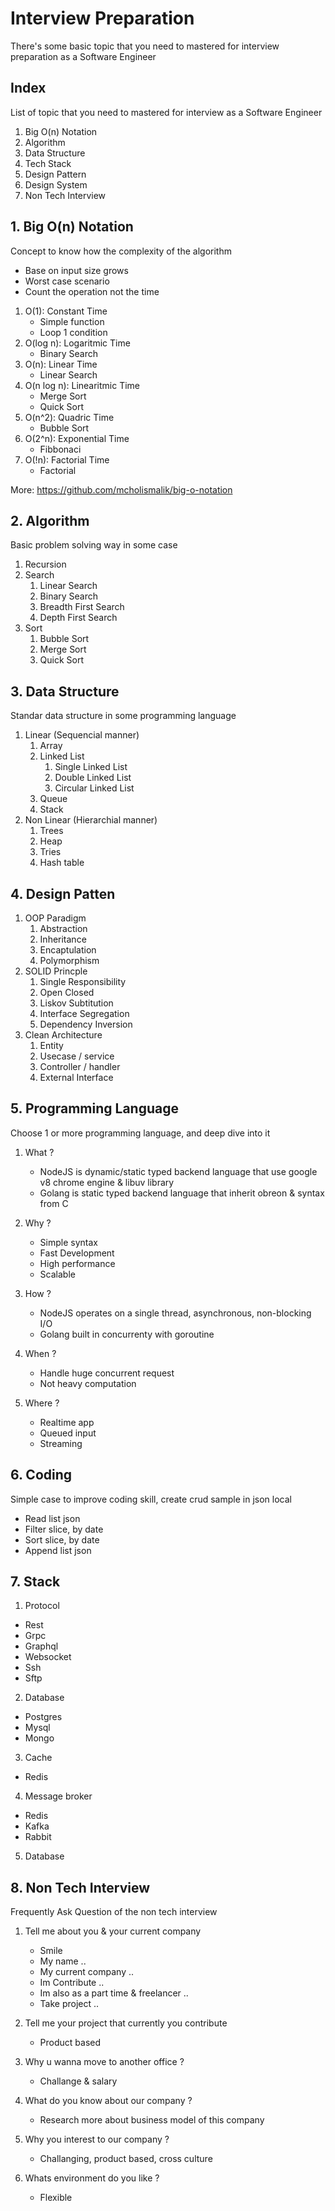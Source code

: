 # Interview Preparation
There's some basic topic that you need to mastered for interview preparation as a Software Engineer

## Index
List of topic that you need to mastered for interview as a Software Engineer

1. Big O(n) Notation
2. Algorithm
3. Data Structure
4. Tech Stack
5. Design Pattern
6. Design System
7. Non Tech Interview

## 1. Big O(n) Notation
Concept to know how the complexity of the algorithm
- Base on input size grows
- Worst case scenario
- Count the operation not the time

1. O(1): Constant Time
    - Simple function
    - Loop 1 condition
2. O(log n): Logaritmic Time
    - Binary Search
3. O(n): Linear Time
    - Linear Search
4. O(n log n): Linearitmic Time
    - Merge Sort
    - Quick Sort
5. O(n^2): Quadric Time 
    - Bubble Sort
6. O(2^n): Exponential Time
    - Fibbonaci
7. O(!n): Factorial Time
    - Factorial

More: https://github.com/mcholismalik/big-o-notation

## 2. Algorithm
Basic problem solving way in some case

1. Recursion
2. Search
    1. Linear Search
    2. Binary Search
    3. Breadth First Search
    4. Depth First Search
3. Sort
    1. Bubble Sort
    2. Merge Sort
    3. Quick Sort

## 3. Data Structure
Standar data structure in some programming language

1. Linear (Sequencial manner)
    1. Array
    2. Linked List
        1. Single Linked List
        2. Double Linked List
        3. Circular Linked List
    3. Queue 
    4. Stack
2. Non Linear (Hierarchial manner)
    1. Trees
    2. Heap
    3. Tries
    4. Hash table

## 4. Design Patten

1. OOP Paradigm
    1. Abstraction
    2. Inheritance
    3. Encaptulation
    4. Polymorphism
2. SOLID Princple
    1. Single Responsibility
    2. Open Closed
    3. Liskov Subtitution
    4. Interface Segregation
    5. Dependency Inversion
3. Clean Architecture
    1. Entity
    2. Usecase / service
    3. Controller / handler
    4. External Interface

## 5. Programming Language
Choose 1 or more programming language, and deep dive into it

1. What ?
    - NodeJS is dynamic/static typed backend language that use google v8 chrome engine & libuv library
    - Golang is static typed backend language that inherit obreon & syntax from C

2. Why ?
    - Simple syntax
    - Fast Development
    - High performance
    - Scalable

3. How ?
    - NodeJS operates on a single thread, asynchronous, non-blocking I/O
    - Golang built in concurrenty with goroutine

4. When ?
    - Handle huge concurrent request
    - Not heavy computation

5. Where ?
    - Realtime app
    - Queued input
    - Streaming

## 6. Coding 
Simple case to improve coding skill, create crud sample in json local  
- Read list json
- Filter slice, by date
- Sort slice, by date
- Append list json 

## 7. Stack

1. Protocol
- Rest
- Grpc
- Graphql
- Websocket
- Ssh
- Sftp
2. Database
- Postgres
- Mysql
- Mongo
3. Cache
- Redis
4. Message broker
- Redis
- Kafka
- Rabbit
5. Database

## 8. Non Tech Interview
Frequently Ask Question of the non tech interview

1. Tell me about you & your current company
    - Smile
    - My name ..
    - My current company ..
    - Im Contribute .. 
    - Im also as a part time & freelancer ..
    - Take project .. 

2. Tell me your project that currently you contribute
    - Product based 

3. Why u wanna move to another office ?
    - Challange & salary

4. What do you know about our company ?
    - Research more about business model of this company

5. Why you interest to our company ?
    - Challanging, product based, cross culture

6. Whats environment do you like ?
    - Flexible
